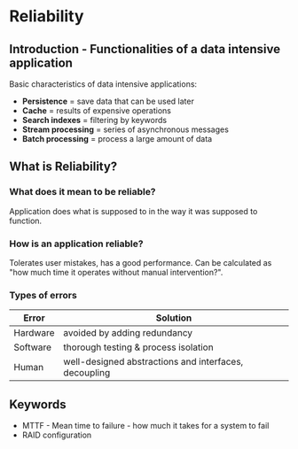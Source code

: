 # Reliability

## Introduction - Functionalities of a data intensive application

Basic characteristics of data intensive applications:

- **Persistence** = save data that can be used later
- **Cache** = results of expensive operations
- **Search indexes** = filtering by keywords
- **Stream processing** = series of asynchronous messages
- **Batch processing** = process a large amount of data

## What is Reliability?

### **What does it mean to be reliable?**

Application does what is supposed to in the way it was supposed to function.

### **How is an application reliable?**

Tolerates user mistakes, has a good performance. Can be calculated as "how much time it operates without manual intervention?".

### Types of errors

| Error | Solution |
|----------|----------|
| Hardware | avoided by adding redundancy   |
| Software | thorough testing & process isolation   |
| Human    |  well-designed abstractions and interfaces, decoupling  |

## Keywords

- MTTF - Mean time to failure - how much it takes for a system to fail
- RAID configuration
